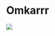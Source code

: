 # Omkarrr

<a href="instagram.com" target="_blank"><img src="https://media0.giphy.com/media/3o7bu7wtT19WfBAt0Y/giphy.gif?cid=790b76114d67841f7c8a5159bd8a4745c277efde1893403d&rid=giphy.gif&ct=g"></a>

